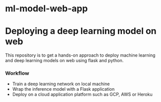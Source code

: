 # ml-model-web-app

# Deploying a deep learning model on web

This repository is to get a hands-on approach to deploy machine learning and deep learning models on web using flask and python.

### Workflow 

  - Train a deep learning network on local machine
  - Wrap the inference model with a Flask application
  - Deploy on a cloud application platform such as GCP, AWS or Heroku


